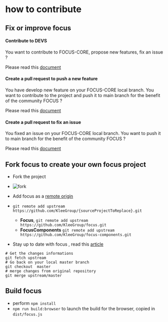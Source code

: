 # how to contribute



## Fix or improve focus


#### Contribute to DEVS

You want to contribute to FOCUS-CORE, propose new features, fix an issue ?

Please read this [document](https://github.com/KleeGroup/focus-docs/tree/master/contribute/CONTRIBUTE_TO_DEV.md)

#### Create a pull request to push a new feature

You have develop new feature on your FOCUS-CORE local branch. You want to contribute to the project and push it to main branch for the benefit of the community FOCUS ?

Please read this [document](https://github.com/KleeGroup/focus-docs/tree/master/contribute/PR_FEATURE_TEMPLATE.md)

#### Create a pull request to fix an issue

You fixed an issue on your FOCUS-CORE local branch. You want to push it to main branch for the benefit of the community FOCUS ?

Please read this [document](https://github.com/KleeGroup/focus-docs/tree/master/contribute/PR_FIX_TEMPLATE.md)


## Fork focus to create your own focus project
- Fork the project
- ![fork](https://cloud.githubusercontent.com/assets/286966/9465819/2e2fda74-4b30-11e5-9311-3838cbdc07db.png)
- Add focus as a [remote origin](https://help.github.com/articles/configuring-a-remote-for-a-fork/)
- `git remote add upstream https://github.com/KleeGroup/{sourceProjectToReplace}.git` <br />
  - **Focus**, `git remote add upstream https://github.com/KleeGroup/focus.git`
  - **FocusComponents** `git remote add upstream https://github.com/KleeGroup/focus-components.git`

- Stay up to date with focus , read this [article](https://help.github.com/articles/syncing-a-fork/)
```
# Get the changes informations
git fetch upstream
# Go back on your local master branch
git checkout  master
# merge changes from original repository
git merge upstream/master
```

## Build focus
- perform `npm install`
- `npm run build:browser` to launch the build for the browser, copied in `dist/focus.js`
